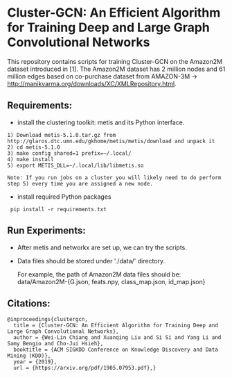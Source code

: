 # Cluster-GCN: An Efficient Algorithm for Training Deep and Large Graph Convolutional Networks
This repository contains scripts for training Cluster-GCN on the Amazon2M dataset introduced in [1]. 
The Amazon2M dataset has 2 million nodes and 61 million edges based on co-purchase dataset from AMAZON-3M -> http://manikvarma.org/downloads/XC/XMLRepository.html.

## Requirements:

* install the clustering toolkit: metis and its Python interface.

```
1) Download metis-5.1.0.tar.gz from http://glaros.dtc.umn.edu/gkhome/metis/metis/download and unpack it
2) cd metis-5.1.0
3) make config shared=1 prefix=~/.local/
4) make install
5) export METIS_DLL=~/.local/lib/libmetis.so

Note: If you run jobs on a cluster you will likely need to do perform step 5) every time you are assigned a new node. 
```

* install required Python packages

```
 pip install -r requirements.txt
```

## Run Experiments:

* After metis and networkx are set up, we can try the scripts.

* Data files should be stored under './data/' directory.

  For example, the path of Amazon2M data files should be: data/Amazon2M-{G.json, feats.npy, class_map.json, id_map.json}

## Citations:

```
@inproceedings{clustergcn,
  title = {Cluster-GCN: An Efficient Algorithm for Training Deep and Large Graph Convolutional Networks},
  author = {Wei-Lin Chiang and Xuanqing Liu and Si Si and Yang Li and Samy Bengio and Cho-Jui Hsieh},
  booktitle = {ACM SIGKDD Conference on Knowledge Discovery and Data Mining (KDD)},
  year = {2019},
  url = {https://arxiv.org/pdf/1905.07953.pdf},}
